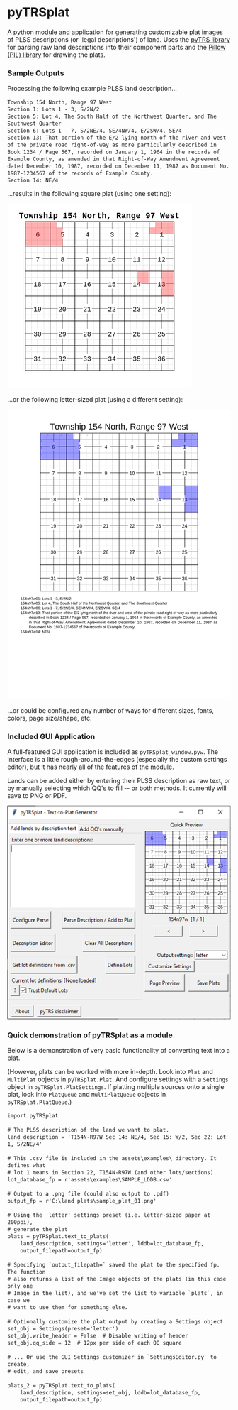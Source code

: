 # pyTRSplat

A python module and application for generating customizable plat images of PLSS descriptions (or 'legal descriptions') of land. Uses the [pyTRS library](https://github.com/mesji/pyTRS) for parsing raw land descriptions into their component parts and the [Pillow (PIL) library](https://python-pillow.org/) for drawing the plats.


### Sample Outputs

Processing the following example PLSS land description...
```
Township 154 North, Range 97 West
Section 1: Lots 1 - 3, S/2N/2
Section 5: Lot 4, The South Half of the Northwest Quarter, and The Southwest Quarter
Section 6: Lots 1 - 7, S/2NE/4, SE/4NW/4, E/2SW/4, SE/4
Section 13: That portion of the E/2 lying north of the river and west of the private road right-of-way as more particularly described in Book 1234 / Page 567, recorded on January 1, 1964 in the records of Example County, as amended in that Right-of-Way Amendment Agreement dated December 10, 1987, recorded on December 11, 1987 as Document No. 1987-1234567 of the records of Example County.
Section 14: NE/4
```
...results in the following square plat (using one setting):

![sample_plat_01](documentation/sample_plat_02.png)

...or the following letter-sized plat (using a different setting):

![sample_plat_01](documentation/sample_plat_01.png)

...or could be configured any number of ways for different sizes, fonts, colors, page size/shape, etc.


### Included GUI Application

A full-featured GUI application is included as `pyTRSplat_window.pyw`. The interface is a little rough-around-the-edges (especially the custom settings editor), but it has nearly all of the features of the module.

Lands can be added either by entering their PLSS description as raw text, or by manually selecting which QQ's to fill -- or both methods. It currently will save to PNG or PDF.

![gui_01](documentation/gui_01.png)

### Quick demonstration of pyTRSplat as a module

Below is a demonstration of very basic functionality of converting text into a plat.

(However, plats can be worked with more in-depth. Look into `Plat` and `MultiPlat` objects in `pyTRSplat.Plat`. And configure settings with a `Settings` object in `pyTRSplat.PlatSettings`. If platting multiple sources onto a single plat, look into `PlatQueue` and `MultiPlatQueue` objects in `pyTRSplat.PlatQueue`.)

```
import pyTRSplat

# The PLSS description of the land we want to plat.
land_description = 'T154N-R97W Sec 14: NE/4, Sec 15: W/2, Sec 22: Lot 1, S/2NE/4'

# This .csv file is included in the assets\examples\ directory. It defines what 
# lot 1 means in Section 22, T154N-R97W (and other lots/sections).
lot_database_fp = r'assets\examples\SAMPLE_LDDB.csv'

# Output to a .png file (could also output to .pdf)
output_fp = r'C:\land plats\sample_plat_01.png'

# Using the 'letter' settings preset (i.e. letter-sized paper at 200ppi),
# generate the plat
plats = pyTRSplat.text_to_plats(
    land_description, settings='letter', lddb=lot_database_fp, 
    output_filepath=output_fp)

# Specifying `output_filepath=` saved the plat to the specified fp. The function
# also returns a list of the Image objects of the plats (in this case only one 
# Image in the list), and we've set the list to variable `plats`, in case we
# want to use them for something else.

# Optionally customize the plat output by creating a Settings object
set_obj = Settings(preset='letter')
set_obj.write_header = False  # Disable writing of header
set_obj.qq_side = 12  # 12px per side of each QQ square

# ... Or use the GUI Settings customizer in `SettingsEditor.py` to create,
# edit, and save presets

plats_2 = pyTRSplat.text_to_plats(
    land_description, settings=set_obj, lddb=lot_database_fp, 
    output_filepath=output_fp)
```

